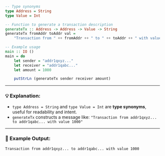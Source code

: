 ```haskell
-- Type synonyms
type Address = String
type Value = Int

-- Function to generate a transaction description
generateTx :: Address -> Address -> Value -> String
generateTx fromAddr toAddr val =
    "Transaction from " ++ fromAddr ++ " to " ++ toAddr ++ " with value " ++ show val

-- Example usage
main :: IO ()
main = do
    let sender = "addr1qxyz..."
    let receiver = "addr1qabc..."
    let amount = 1000

    putStrLn (generateTx sender receiver amount)
```

---

### 💡 Explanation:

* `type Address = String` and `type Value = Int` are **type synonyms**, useful for readability and intent.
* `generateTx` constructs a message like:
  `"Transaction from addr1qxyz... to addr1qabc... with value 1000"`

---

### 🧪 Example Output:

```
Transaction from addr1qxyz... to addr1qabc... with value 1000

